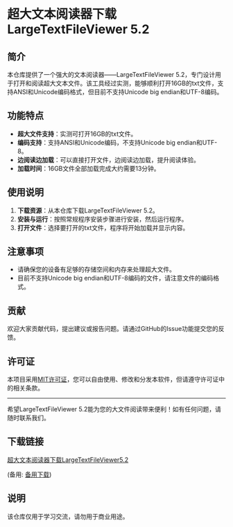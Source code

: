 # 超大文本阅读器下载 LargeTextFileViewer 5.2

## 简介
本仓库提供了一个强大的文本阅读器——LargeTextFileViewer 5.2，专门设计用于打开和阅读超大文本文件。该工具经过实测，能够顺利打开16GB的txt文件，支持ANSI和Unicode编码格式，但目前不支持Unicode big endian和UTF-8编码。

## 功能特点
- **超大文件支持**：实测可打开16GB的txt文件。
- **编码支持**：支持ANSI和Unicode编码，不支持Unicode big endian和UTF-8。
- **边阅读边加载**：可以直接打开文件，边阅读边加载，提升阅读体验。
- **加载时间**：16GB文件全部加载完成大约需要13分钟。

## 使用说明
1. **下载资源**：从本仓库下载LargeTextFileViewer 5.2。
2. **安装与运行**：按照常规程序安装步骤进行安装，然后运行程序。
3. **打开文件**：选择要打开的txt文件，程序将开始加载并显示内容。

## 注意事项
- 请确保您的设备有足够的存储空间和内存来处理超大文件。
- 目前不支持Unicode big endian和UTF-8编码的文件，请注意文件的编码格式。

## 贡献
欢迎大家贡献代码，提出建议或报告问题。请通过GitHub的Issue功能提交您的反馈。

## 许可证
本项目采用[MIT许可证](LICENSE)，您可以自由使用、修改和分发本软件，但请遵守许可证中的相关条款。

---

希望LargeTextFileViewer 5.2能为您的大文件阅读带来便利！如有任何问题，请随时联系我们。

## 下载链接
[超大文本阅读器下载LargeTextFileViewer5.2](https://pan.quark.cn/s/3bc176916d0f) 

(备用: [备用下载](https://pan.baidu.com/s/1oeFVGd98kwVWVQLA5d6jew?pwd=1234))

## 说明

该仓库仅用于学习交流，请勿用于商业用途。
